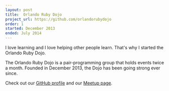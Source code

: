 ```yaml
---
layout: post
title:  Orlando Ruby Dojo
project_url: https://github.com/orlandorubydojo
order: 1
started: December 2013
ended: July 2014
---
```


<p>I love learning and I love helping other people learn. That's why I started the Orlando Ruby Dojo.</p>

<p>The Orlando Ruby Dojo is a pair-programming group that holds events twice a month. Founded in December 2013, the Dojo has been going strong ever since.</p>

<p>Check out our <a href="https://github.com/orlandorubydojo" target="_blank">GitHub profile</a> and our <a href="http://meetup.com/orlandorubydojo" target="_blank">Meetup page</a>.</p>
